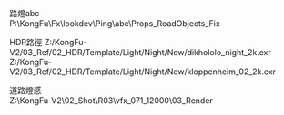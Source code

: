 路燈abc  
P:\KongFu\Fx\lookdev\Ping\abc\Props_RoadObjects_Fix

HDR路徑
Z:/KongFu-V2/03_Ref/02_HDR/Template/Light/Night/New/dikhololo_night_2k.exr
Z:/KongFu-V2/03_Ref/02_HDR/Template/Light/Night/New/kloppenheim_02_2k.exr

道路燈感  
Z:\KongFu-V2\02_Shot\R03\vfx_071_12000\03_Render